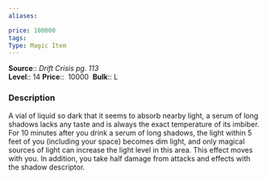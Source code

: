 ```yaml
---
aliases: 

price: 100000
tags: 
Type: Magic Item
---
```

**Source**:: _Drift Crisis pg. 113_  
**Level**:: 14
**Price**::  10000 
**Bulk**:: L

### Description

A vial of liquid so dark that it seems to absorb nearby light, a serum of long shadows lacks any taste and is always the exact temperature of its imbiber. For 10 minutes after you drink a serum of long shadows, the light within 5 feet of you (including your space) becomes dim light, and only magical sources of light can increase the light level in this area. This effect moves with you. In addition, you take half damage from attacks and effects with the shadow descriptor.
